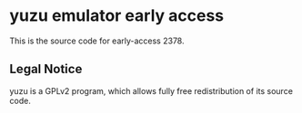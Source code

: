 yuzu emulator early access
=============

This is the source code for early-access 2378.

## Legal Notice

yuzu is a GPLv2 program, which allows fully free redistribution of its source code.